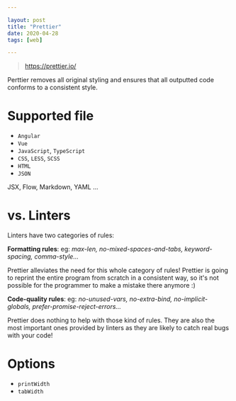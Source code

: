 ```yaml
---

layout: post
title: "Prettier"
date: 2020-04-28
tags: [web]

---
```


> <https://prettier.io/>

Perttier removes all original styling and ensures that all outputted code conforms to a consistent style. 

# Supported file

- `Angular`
- `Vue`
- `JavaScript`, `TypeScript`
- `CSS`, `LESS`, `SCSS`
- `HTML`
- `JSON`

JSX, Flow, Markdown, YAML ...

# vs. Linters

Linters have two categories of rules:

**Formatting rules**: eg: *max-len, no-mixed-spaces-and-tabs, keyword-spacing, comma-style…*

Prettier alleviates the need for this whole category of rules! Prettier is going to reprint the entire program from scratch in a consistent way, so it's not possible for the programmer to make a mistake there anymore :)

**Code-quality rules**: eg: *no-unused-vars, no-extra-bind, no-implicit-globals, prefer-promise-reject-errors…*

Prettier does nothing to help with those kind of rules. They are also the most important ones provided by linters as they are likely to catch real bugs with your code!

# Options
- `printWidth`
- `tabWidth`